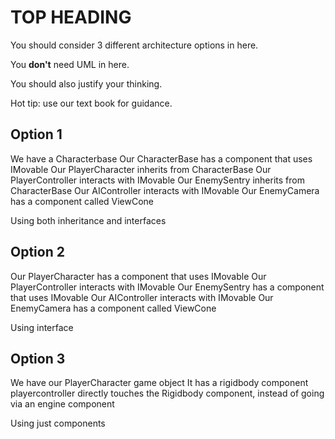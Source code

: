 # TOP HEADING

You should consider 3 different architecture options in here.

You **don't** need UML in here.

You should also justify your thinking.

Hot tip: use our text book for guidance.

## Option 1
We have a Characterbase
Our CharacterBase has a component that uses IMovable
Our PlayerCharacter inherits from CharacterBase
Our PlayerController interacts with IMovable
Our EnemySentry inherits from CharacterBase
Our AIController interacts with IMovable
Our EnemyCamera has a component called ViewCone


Using both inheritance and interfaces





## Option 2
Our PlayerCharacter has a component that uses IMovable
Our PlayerController interacts with IMovable
Our EnemySentry has a component that uses IMovable
Our AIController interacts with IMovable
Our EnemyCamera has a component called ViewCone

Using interface


## Option 3
We have our PlayerCharacter game object
It has a rigidbody component
playercontroller directly touches the Rigidbody component, instead of going via an engine component

Using just components
